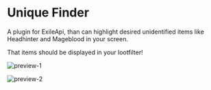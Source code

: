 ﻿# Unique Finder

A plugin for ExileApi, than can highlight desired unidentified items like Headhinter and Mageblood in your screen.

That items should be displayed in your lootfilter!

![preview-1](https://raw.githubusercontent.com/Relvl/POE_API_UniqueFinder/master/Preview/Preview1.png)

![preview-2](https://raw.githubusercontent.com/Relvl/POE_API_UniqueFinder/master/Preview/Preview2.png)
